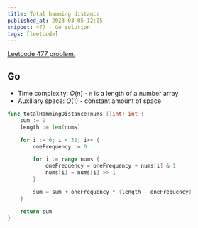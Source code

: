 ```yaml
---
title: Total hamming distance
published_at: 2023-03-05 12:05
snippet: 477 - Go solution
tags: [leetcode]
---
```


[Leetcode 477 problem.](https://leetcode.com/problems/total-hamming-distance/)

## Go

- Time complexity: $O(n)$ - `n` is a length of a number array
- Auxiliary space: $O(1)$ - constant amount of space

```go
func totalHammingDistance(nums []int) int {
    sum := 0
    length := len(nums)

    for i := 0; i < 32; i++ {
        oneFrequency := 0

        for i := range nums {
            oneFrequency = oneFrequency + nums[i] & 1
            nums[i] = nums[i] >> 1
        }

        sum = sum + oneFrequency * (length - oneFrequency)
    }

    return sum
}
```